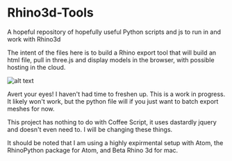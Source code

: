 # Rhino3d-Tools
A hopeful repository of hopefully useful Python scripts and js to run in and work with Rhino3d

The intent of the files here is to build a Rhino export tool that will build an html file, pull in three.js and display models in the browser, with possible hosting in the cloud.


![alt text](https://s-media-cache-ak0.pinimg.com/236x/17/a4/e7/17a4e72659ca2782f05b33f493f65aa7.jpg "HELLLOOOO")

Avert your eyes! I haven't had time to freshen up. This is a work in progress. It likely won't work, but the python file will if you just want to batch export meshes for now. 



This project has nothing to do with Coffee Script, it uses dastardly jquery and doesn't even need to. I will be changing these things.

It should be noted that I am using a highly expirmental setup with Atom, the RhinoPython package for Atom, and Beta Rhino 3d for mac.

